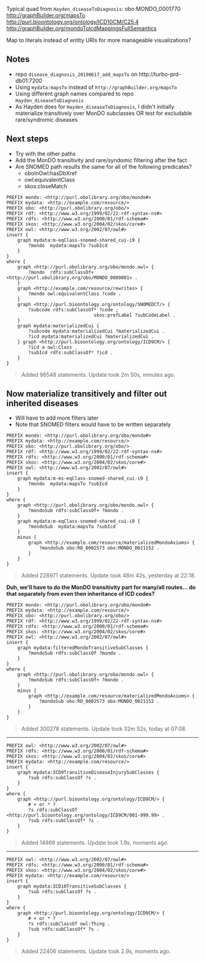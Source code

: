 Typical quad from `Hayden_diseaseToDiagnosis`:
obo:MONDO_0001770 <http://graphBuilder.org/mapsTo> <http://purl.bioontology.org/ontology/ICD10CM/C25.4> <http://graphBuilder.org/mondoToIcdMappingsFullSemantics>

Map to literals instead of entity URIs for more manageable visualizations?

## Notes
- repo `disease_diagnosis_20190617_add_mapsTo` on http://turbo-prd-db01:7200
- Using `mydata:mapsTo` instead of `http://graphBuilder.org/mapsTo`
- Using different graph names compared to repo `Hayden_diseaseToDiagnosis`
- As Hayden does for `Hayden_diseaseToDiagnosis`, I didn't initially materialize transitively over MonDO subclasses OR test for excludable rare/syndromic diseases 

## Next steps
- Try with the other paths
- Add the MonDO transitivity and rare/syndomic filtering after the fact
- Are SNOMED path results the same for all of the following predicates? 
    - oboInOwl:hasDbXref
	- owl:equivalentClass
	- skos:closeMatch

```
PREFIX mondo: <http://purl.obolibrary.org/obo/mondo#>
PREFIX mydata: <http://example.com/resource/>
PREFIX obo: <http://purl.obolibrary.org/obo/>
PREFIX rdf: <http://www.w3.org/1999/02/22-rdf-syntax-ns#>
PREFIX rdfs: <http://www.w3.org/2000/01/rdf-schema#>
PREFIX skos: <http://www.w3.org/2004/02/skos/core#>
PREFIX owl: <http://www.w3.org/2002/07/owl#>
insert {
    graph mydata:m-eqClass-snomed-shared_cui-i9 {
        ?mondo  mydata:mapsTo ?subIcd
    }
} 
where {
    graph <http://purl.obolibrary.org/obo/mondo.owl> {
        ?mondo  rdfs:subClassOf+ <http://purl.obolibrary.org/obo/MONDO_0000001> .
    }
    graph <http://example.com/resource/rewrites> {
        ?mondo owl:equivalentClass ?code .
    } 
    graph <http://purl.bioontology.org/ontology/SNOMEDCT/> {
        ?subcode rdfs:subClassOf* ?code ;
                                skos:prefLabel ?subCodeLabel .
    }
    graph mydata:materializedCui {
        ?subcode mydata:materializedCui ?materializedCui .
        ?icd mydata:materializedCui ?materializedCui .
    } graph <http://purl.bioontology.org/ontology/ICD9CM/> {
        ?icd a owl:Class .
        ?subIcd rdfs:subClassOf* ?icd .
    }
}
```

> Added 96548 statements. Update took 2m 50s, minutes ago. 

## Now materialize transitively and filter out inherited diseases

- Will have to add more filters later
- Note that SNOMED filters would have to be written separately

```
PREFIX mondo: <http://purl.obolibrary.org/obo/mondo#>
PREFIX mydata: <http://example.com/resource/>
PREFIX obo: <http://purl.obolibrary.org/obo/>
PREFIX rdf: <http://www.w3.org/1999/02/22-rdf-syntax-ns#>
PREFIX rdfs: <http://www.w3.org/2000/01/rdf-schema#>
PREFIX skos: <http://www.w3.org/2004/02/skos/core#>
PREFIX owl: <http://www.w3.org/2002/07/owl#>
insert {
    graph mydata:m-ms-eqClass-snomed-shared_cui-i9 {
        ?mondo  mydata:mapsTo ?subIcd
    }
} 
where {
    graph <http://purl.obolibrary.org/obo/mondo.owl> {
        ?mondoSub rdfs:subClassOf+ ?mondo .
    }
    graph mydata:m-eqClass-snomed-shared_cui-i9 {
        ?mondoSub  mydata:mapsTo ?subIcd
    }
    minus {
        graph <http://example.com/resource/materializedMondoAxioms> {
            ?mondoSub obo:RO_0002573 obo:MONDO_0021152 .
        }
    }
}
```

> Added 228971 statements. Update took 48m 42s, yesterday at 22:18. 

**Duh, we'll have to do the MonDO transitivity part for many/all routes... do that separately from even then inheritance of ICD codes?**

```
PREFIX mondo: <http://purl.obolibrary.org/obo/mondo#>
PREFIX mydata: <http://example.com/resource/>
PREFIX obo: <http://purl.obolibrary.org/obo/>
PREFIX rdf: <http://www.w3.org/1999/02/22-rdf-syntax-ns#>
PREFIX rdfs: <http://www.w3.org/2000/01/rdf-schema#>
PREFIX skos: <http://www.w3.org/2004/02/skos/core#>
PREFIX owl: <http://www.w3.org/2002/07/owl#>
insert {
    graph mydata:filteredMondoTransitiveSubClasses {
        ?mondoSub rdfs:subClassOf ?mondo .
    }
} 
where {
    graph <http://purl.obolibrary.org/obo/mondo.owl> {
        ?mondoSub rdfs:subClassOf+ ?mondo .
    }
    minus {
        graph <http://example.com/resource/materializedMondoAxioms> {
            ?mondoSub obo:RO_0002573 obo:MONDO_0021152 .
        }
    }
}
```

> Added 300278 statements. Update took 32m 52s, today at 07:08. 

----

```
PREFIX owl: <http://www.w3.org/2002/07/owl#>
PREFIX rdfs: <http://www.w3.org/2000/01/rdf-schema#>
PREFIX skos: <http://www.w3.org/2004/02/skos/core#>
PREFIX mydata: <http://example.com/resource/>
insert {
    graph mydata:ICD9TransitiveDiseaseInjurySubClasses {
        ?sub rdfs:subClassOf ?s .
    }
}
where {
    graph <http://purl.bioontology.org/ontology/ICD9CM/> {
        # + or * ?
        ?s rdfs:subClassOf <http://purl.bioontology.org/ontology/ICD9CM/001-999.99> .
        ?sub rdfs:subClassOf* ?s .
    }
}
```

> Added 14869 statements. Update took 1.9s, moments ago. 

---

```
PREFIX owl: <http://www.w3.org/2002/07/owl#>
PREFIX rdfs: <http://www.w3.org/2000/01/rdf-schema#>
PREFIX skos: <http://www.w3.org/2004/02/skos/core#>
PREFIX mydata: <http://example.com/resource/>
insert {
    graph mydata:ICD10TransitiveSubClasses {
        ?sub rdfs:subClassOf ?s .
    }
}
where {
    graph <http://purl.bioontology.org/ontology/ICD9CM/> {
        # + or * ?
        ?s rdfs:subClassOf owl:Thing .
        ?sub rdfs:subClassOf* ?s .
    }
}
```

> Added 22406 statements. Update took 2.9s, moments ago. 

